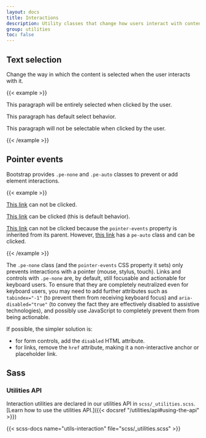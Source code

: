```yaml
---
layout: docs
title: Interactions
description: Utility classes that change how users interact with contents of a website.
group: utilities
toc: false
---
```


## Text selection

Change the way in which the content is selected when the user interacts with it.

{{< example >}}
<p class="user-select-all">This paragraph will be entirely selected when clicked by the user.</p>
<p class="user-select-auto">This paragraph has default select behavior.</p>
<p class="user-select-none">This paragraph will not be selectable when clicked by the user.</p>
{{< /example >}}

## Pointer events

Bootstrap provides `.pe-none` and `.pe-auto` classes to prevent or add element interactions.

{{< example >}}
<p><a href="#" class="pe-none" tabindex="-1" aria-disabled="true">This link</a> can not be clicked.</p>
<p><a href="#" class="pe-auto">This link</a> can be clicked (this is default behavior).</p>
<p class="pe-none"><a href="#" tabindex="-1" aria-disabled="true">This link</a> can not be clicked because the <code>pointer-events</code> property is inherited from its parent. However, <a href="#" class="pe-auto">this link</a> has a <code>pe-auto</code> class and can be clicked.</p>
{{< /example >}}

The `.pe-none` class (and the `pointer-events` CSS property it sets) only prevents interactions with a pointer (mouse, stylus, touch). Links and controls with `.pe-none` are, by default, still focusable and actionable for keyboard users. To ensure that they are completely neutralized even for keyboard users, you may need to add further attributes such as `tabindex="-1"` (to prevent them from receiving keyboard focus) and `aria-disabled="true"` (to convey the fact they are effectively disabled to assistive technologies), and possibly use JavaScript to completely prevent them from being actionable.

If possible, the simpler solution is:

* for form controls, add the `disabled` HTML attribute.
* for links, remove the `href` attribute, making it a non-interactive anchor or placeholder link.

## Sass

### Utilities API

Interaction utilities are declared in our utilities API in `scss/_utilities.scss`. [Learn how to use the utilities API.]({{< docsref "/utilities/api#using-the-api" >}})

{{< scss-docs name="utils-interaction" file="scss/_utilities.scss" >}}
